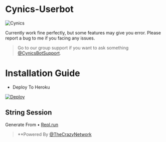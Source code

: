 # Cynics-Userbot
![Cynics](https://telegra.ph/file/c350acb562b052530f0fd.jpg)

Currently work fine perfectly, but some features may give you error. Please report a bug to me if you facing any issues.
> Go to our group support if you want to ask something [@CynicsBotSupport](https://t.me/CynicsBotSupport).


# Installation Guide 
- Deploy To Heroku 

[![Deploy](https://www.herokucdn.com/deploy/button.svg)](https://dashboard.heroku.com/new?template=https://github.com/Aruoto/Death-Run)

## String Session
Generate From 
• [Repl.run](https://replit.com/@Aruoto/CynicsStrGen)

> **Powered By [@TheCrazyNetwork](https://t.me/TheCrazyNetwork)
